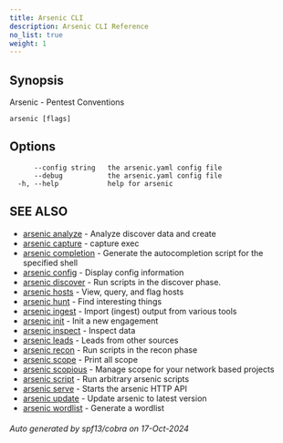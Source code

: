 ```yaml
---
title: Arsenic CLI
description: Arsenic CLI Reference
no_list: true
weight: 1
---
```

## Synopsis

Arsenic - Pentest Conventions




```
arsenic [flags]
```

## Options

```
      --config string   the arsenic.yaml config file
      --debug           the arsenic.yaml config file
  -h, --help            help for arsenic
```

## SEE ALSO

* [arsenic analyze](arsenic_analyze.md)	 - Analyze discover data and create
* [arsenic capture](arsenic_capture.md)	 - capture exec
* [arsenic completion](arsenic_completion.md)	 - Generate the autocompletion script for the specified shell
* [arsenic config](arsenic_config.md)	 - Display config information
* [arsenic discover](arsenic_discover.md)	 - Run scripts in the discover phase.
* [arsenic hosts](arsenic_hosts.md)	 - View, query, and flag hosts
* [arsenic hunt](arsenic_hunt.md)	 - Find interesting things
* [arsenic ingest](arsenic_ingest.md)	 - Import (ingest) output from various tools
* [arsenic init](arsenic_init.md)	 - Init a new engagement
* [arsenic inspect](arsenic_inspect.md)	 - Inspect data
* [arsenic leads](arsenic_leads.md)	 - Leads from other sources
* [arsenic recon](arsenic_recon.md)	 - Run scripts in the recon phase
* [arsenic scope](arsenic_scope.md)	 - Print all scope
* [arsenic scopious](arsenic_scopious.md)	 - Manage scope for your network based projects
* [arsenic script](arsenic_script.md)	 - Run arbitrary arsenic scripts
* [arsenic serve](arsenic_serve.md)	 - Starts the arsenic HTTP API
* [arsenic update](arsenic_update.md)	 - Update arsenic to latest version
* [arsenic wordlist](arsenic_wordlist.md)	 - Generate a wordlist

###### Auto generated by spf13/cobra on 17-Oct-2024
